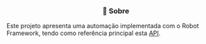 <h3 align="center">💛 Sobre </h3>

Este projeto apresenta uma automação implementada com o Robot Framework, tendo como referência principal esta [API](https://dummyjson.com/docs/products).
